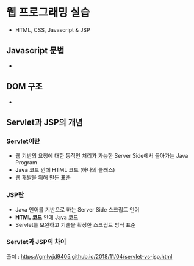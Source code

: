 <h1> 웹 프로그래밍 실습 </h1>

- HTML, CSS, Javascript & JSP

<h2> Javascript 문법 </h2>

 - 

<h2> DOM 구조 </h2>

 - 

<h2> Servlet과 JSP의 개념 </h2>

<h3> Servlet이란 </h3>
<ul>
 <li> 웹 기반의 요청에 대한 동적인 처리가 가능한 Server Side에서 돌아가는 Java Program </li>
 <li> <b>Java</b> 코드 안에 HTML 코드 (하나의 클래스) </li>
 <li> 웹 개발을 위해 만든 표준 </li>
 </ul>
 
 <h3> JSP란 </h3>
 <ul>
 <li> Java 언어를 기반으로 하는 Server Side 스크립트 언어 </li>
 <li> <b>HTML 코드</b> 안에 Java 코드 </li>
 <li> Servlet를 보완하고 기술을 확장한 스크립트 방식 표준 </li>
 </ul>
 
 <h3> Servlet과 JSP의 차이</h3>
 
 출처 : https://gmlwjd9405.github.io/2018/11/04/servlet-vs-jsp.html
